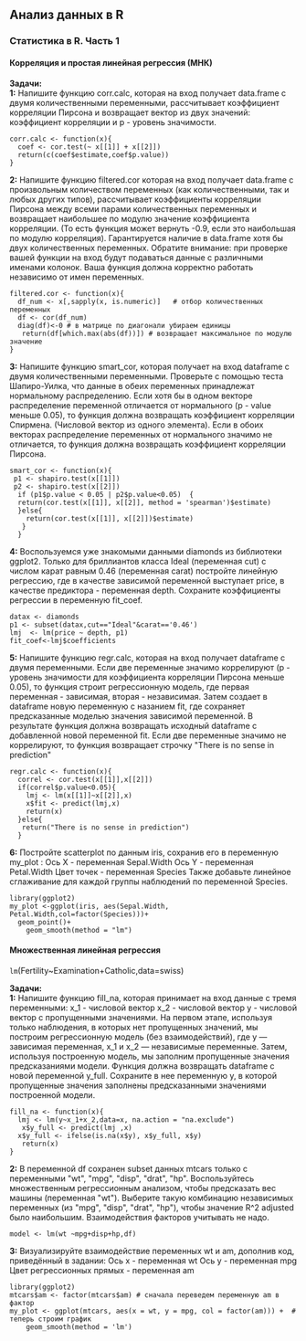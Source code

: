 ## Анализ данных в R
### Статистика в R. Часть 1
#### Корреляция и простая линейная регрессия (МНК)

**Задачи:**  
**1:** Напишите функцию corr.calc, которая на вход получает data.frame с двумя количественными переменными, рассчитывает коэффициент корреляции Пирсона и возвращает вектор из двух значений: коэффициент корреляции и p - уровень значимости.

```{r}
corr.calc <- function(x){
  coef <- cor.test(~ x[[1]] + x[[2]])
  return(c(coef$estimate,coef$p.value))
}
```

**2:** Напишите функцию filtered.cor которая на вход получает data.frame с  произвольным количеством переменных (как количественными, так и любых других типов), рассчитывает коэффициенты корреляции Пирсона между всеми парами количественных переменных и возвращает наибольшее по модулю значение коэффициента корреляции. (То есть функция может вернуть -0.9, если это наибольшая по модулю  корреляция).
Гарантируется наличие в data.frame хотя бы двух количественных переменных.
Обратите внимание: при проверке вашей функции на вход будут подаваться данные с различными именами колонок. Ваша функция должна корректно работать независимо от имен переменных. 

```{r}
filtered.cor <- function(x){
  df_num <- x[,sapply(x, is.numeric)]   # отбор количественных переменных
  df <- cor(df_num)
  diag(df)<-0 # в матрице по диагонали убираем единицы
   return(df[which.max(abs(df))]) # возвращает максимальное по модулю значение
}
```

**3:** Напишите функцию smart_cor, которая получает на вход dataframe с двумя количественными переменными. Проверьте с помощью теста Шапиро-Уилка, что данные в обеих переменных принадлежат нормальному распределению.
Если хотя бы в одном векторе распределение переменной отличается от нормального (p - value меньше 0.05), то функция должна возвращать коэффициент корреляции Спирмена. (Числовой вектор из одного элемента).
Если в обоих векторах распределение переменных от нормального значимо не отличается, то функция должна возвращать коэффициент корреляции Пирсона.

```{r}
smart_cor <- function(x){
 p1 <- shapiro.test(x[[1]])
 p2 <- shapiro.test(x[[2]])
  if (p1$p.value < 0.05 | p2$p.value<0.05)  {
  return(cor.test(x[[1]], x[[2]], method = 'spearman')$estimate)
  }else{
    return(cor.test(x[[1]], x[[2]])$estimate)
   } 
  }
```

**4:** Воспользуемся уже знакомыми данными diamonds из библиотеки ggplot2. Только для бриллиантов класса Ideal (переменная cut) c числом карат равным 0.46 (переменная carat) постройте линейную регрессию, где в качестве зависимой переменной выступает price, в качестве предиктора - переменная  depth. Сохраните коэффициенты регрессии в переменную fit_coef.

```{r}
datax <- diamonds
p1 <- subset(datax,cut=="Ideal"&carat=='0.46')
lmj  <- lm(price ~ depth, p1)
fit_coef<-lmj$coefficients
```
**5:** Напишите функцию regr.calc, которая на вход получает dataframe c двумя переменными.
Если две переменные значимо коррелируют (p - уровень значимости для коэффициента корреляции Пирсона меньше 0.05), то функция строит регрессионную модель, где первая переменная - зависимая, вторая - независимая. Затем создает в dataframe новую переменную с назанием fit, где сохраняет предсказанные моделью значения зависимой переменной. В результате функция должна возвращать исходный dataframe с добавленной новой переменной fit.
Если две переменные значимо не коррелируют, то функция возвращает строчку "There is no sense in prediction"

```{r}
regr.calc <- function(x){
  correl <- cor.test(x[[1]],x[[2]])
  if(correl$p.value<0.05){
    lmj <- lm(x[[1]]~x[[2]],x)
    x$fit <- predict(lmj,x)
    return(x)
  }else{
   return("There is no sense in prediction")
  }
```
**6:** Постройте scatterplot по данным iris, сохранив его в переменную my_plot : 
Ось X - переменная Sepal.Width
Ось Y -  переменная Petal.Width
Цвет точек - переменная Species
Также добавьте линейное сглаживание для каждой группы наблюдений по переменной Species.

```{r}
library(ggplot2)
my_plot <-ggplot(iris, aes(Sepal.Width, Petal.Width,col=factor(Species)))+
  geom_point()+
    geom_smooth(method = "lm")
```

#### Множественная линейная регрессия

`lm`(Fertility~Examination+Catholic,data=swiss)

**Задачи:**  
**1:** Напишите функцию fill_na, которая принимает на вход данные с тремя переменными:
x_1  -  числовой вектор
x_2 - числовой вектор
y - числовой вектор с пропущенными значениями.
На первом этапе, используя только наблюдения, в которых нет пропущенных значений, мы построим регрессионную модель (без взаимодействий), где  y — зависимая переменная, x_1 и x_2 — независимые переменные. Затем, используя построенную модель, мы заполним пропущенные значения предсказаниями модели.
Функция должна возвращать dataframe c новой переменной  y_full. Сохраните в нее переменную y, в которой пропущенные значения заполнены предсказанными значениями построенной модели.

```{r}
fill_na <- function(x){
  lmj <- lm(y~x_1+x_2,data=x, na.action = "na.exclude")
   x$y_full <- predict(lmj ,x)
  x$y_full <- ifelse(is.na(x$y), x$y_full, x$y)
   return(x)
}
```
**2:** В переменной df сохранен subset данных mtcars только с переменными "wt", "mpg", "disp", "drat", "hp". Воспользуйтесь множественным регрессионным анализом, чтобы предсказать вес машины (переменная "wt"). Выберите такую комбинацию независимых переменных (из "mpg", "disp", "drat", "hp"), чтобы значение R^2 adjusted было наибольшим. Взаимодействия факторов учитывать не надо. 
```{r}
model <- lm(wt ~mpg+disp+hp,df)
```
**3:**
Визуализируйте взаимодействие переменных wt и am, дополнив код, приведённый в задании:
Ось x - переменная wt
Ось y - переменная mpg
Цвет регрессионных прямых - переменная am
```{r}
library(ggplot2)
mtcars$am <- factor(mtcars$am) # сначала переведем переменную am в фактор
my_plot <- ggplot(mtcars, aes(x = wt, y = mpg, col = factor(am))) +  # теперь строим график
    geom_smooth(method = 'lm')
```











